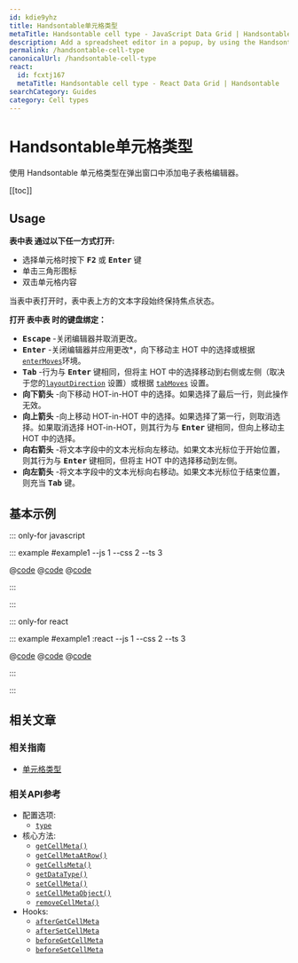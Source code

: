 ```yaml
---
id: kdie9yhz
title: Handsontable单元格类型
metaTitle: Handsontable cell type - JavaScript Data Grid | Handsontable
description: Add a spreadsheet editor in a popup, by using the Handsontable cell type.
permalink: /handsontable-cell-type
canonicalUrl: /handsontable-cell-type
react:
  id: fcxtj167
  metaTitle: Handsontable cell type - React Data Grid | Handsontable
searchCategory: Guides
category: Cell types
---
```


# Handsontable单元格类型

使用 Handsontable 单元格类型在弹出窗口中添加电子表格编辑器。

[[toc]]

## Usage

**表中表 通过以下任一方式打开:**

- 选择单元格时按下 <kbd>**F2**</kbd> 或 <kbd>**Enter**</kbd> 键
- 单击三角形图标
- 双击单元格内容

当表中表打开时，表中表上方的文本字段始终保持焦点状态。

**打开 表中表 时的键盘绑定：**

- <kbd>**Escape**</kbd> -关闭编辑器并取消更改。
- <kbd>**Enter**</kbd> -关闭编辑器并应用更改\*，向下移动主 HOT 中的选择或根据 [`enterMoves`](@/api/options.md#enterMoves)环境。
- <kbd>**Tab**</kbd> -行为与 <kbd>**Enter**</kbd> 键相同，但将主 HOT 中的选择移动到右侧或左侧（取决于您的[`layoutDirection`](@/api/options.md#layoutdirection) 设置）或根据 [`tabMoves`](@/api/options.md#tabmoves) 设置。
- <kbd>**向下箭头**</kbd> -向下移动 HOT-in-HOT 中的选择。如果选择了最后一行，则此操作无效。
- <kbd>**向上箭头**</kbd> -向上移动 HOT-in-HOT 中的选择。如果选择了第一行，则取消选择。如果取消选择 HOT-in-HOT，则其行为与 <kbd>**Enter**</kbd> 键相同，但向上移动主 HOT 中的选择。
- <kbd>**向右箭头**</kbd> -将文本字段中的文本光标向左移动。如果文本光标位于开始位置，则其行为与 <kbd>**Enter**</kbd> 键相同，但将主 HOT 中的选择移动到左侧。
- <kbd>**向左箭头**</kbd> -将文本字段中的文本光标向右移动。如果文本光标位于结束位置，则充当 <kbd>**Tab**</kbd> 键。

## 基本示例

::: only-for javascript

::: example #example1 --js 1 --css 2 --ts 3

@[code](@/content/guides/cell-types/handsontable-cell-type/javascript/example1.js)
@[code](@/content/guides/cell-types/handsontable-cell-type/javascript/example1.css)
@[code](@/content/guides/cell-types/handsontable-cell-type/javascript/example1.ts)

:::

:::

::: only-for react

::: example #example1 :react --js 1 --css 2 --ts 3

@[code](@/content/guides/cell-types/handsontable-cell-type/react/example1.jsx)
@[code](@/content/guides/cell-types/handsontable-cell-type/react/example1.css)
@[code](@/content/guides/cell-types/handsontable-cell-type/react/example1.tsx)

:::

:::

## 相关文章

### 相关指南

- [单元格类型](@/guides/cell-types/cell-type/cell-type.md)

### 相关API参考

- 配置选项:
  - [`type`](@/api/options.md#type)
- 核心方法:
  - [`getCellMeta()`](@/api/core.md#getcellmeta)
  - [`getCellMetaAtRow()`](@/api/core.md#getcellmetaatrow)
  - [`getCellsMeta()`](@/api/core.md#getcellsmeta)
  - [`getDataType()`](@/api/core.md#getdatatype)
  - [`setCellMeta()`](@/api/core.md#setcellmeta)
  - [`setCellMetaObject()`](@/api/core.md#setcellmetaobject)
  - [`removeCellMeta()`](@/api/core.md#removecellmeta)
- Hooks:
  - [`afterGetCellMeta`](@/api/hooks.md#aftergetcellmeta)
  - [`afterSetCellMeta`](@/api/hooks.md#aftersetcellmeta)
  - [`beforeGetCellMeta`](@/api/hooks.md#beforegetcellmeta)
  - [`beforeSetCellMeta`](@/api/hooks.md#beforesetcellmeta)
